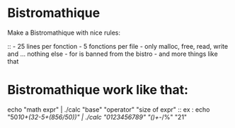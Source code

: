 Bistromathique
==============



Make a Bistromathique with nice rules:

::
	- 25 lines per fonction
	- 5 fonctions per file
	- only malloc, free, read, write and ... nothing else
	- for is banned from the bistro
	- and more things like that

# Bistromathique work like that:

echo "math expr" | ./calc "base" "operator" "size of expr"
::
	ex : echo "50*10+(32-5+(856/50))" | ./calc "0123456789" "()+-*/%" "21"
